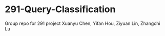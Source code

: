 # 291-Query-Classification
Group repo for 291 project
Xuanyu Chen, Yifan Hou, Ziyuan Lin, Zhangchi Lu
